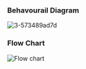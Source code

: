 ### Behavourail Diagram

![3-573489ad7d](https://user-images.githubusercontent.com/49491210/142775002-6619329e-e589-4fd7-a0db-d5edc36b5a33.jpg)

### Flow Chart
![Flow chart](https://user-images.githubusercontent.com/49491210/142775012-3aabfc80-1ec1-4fea-8306-4f7c588732aa.png)
